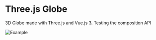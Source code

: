 # Three.js Globe

3D Globe made with Three.js and Vue.js 3. Testing the composition API


![Example](video.gif "Example")
